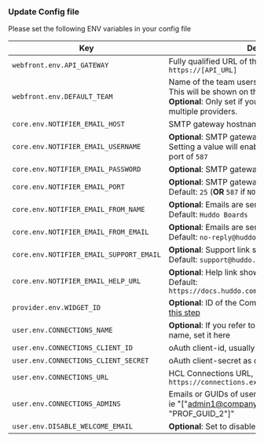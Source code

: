 ### Update Config file

Please set the following ENV variables in your config file

| Key                                     | Description                                                                                                                                                               |
| --------------------------------------- | ------------------------------------------------------------------------------------------------------------------------------------------------------------------------- |
| `webfront.env.API_GATEWAY`              | Fully qualified URL of the API in the format `https://[API_URL]`                                                                                                          |
| `webfront.env.DEFAULT_TEAM`             | Name of the team users will primarily login with.</br>This will be shown on the login page.</br>**Optional**: Only set if you are authenticating with multiple providers. |
| `core.env.NOTIFIER_EMAIL_HOST`          | SMTP gateway hostname, ie `smtp.ethereal.com`                                                                                                                             |
| `core.env.NOTIFIER_EMAIL_USERNAME`      | **Optional**: SMTP gateway authentication.<br/>Setting a value will enable auth and use the default port of `587`                                                         |
| `core.env.NOTIFIER_EMAIL_PASSWORD`      | **Optional**: SMTP gateway authentication password                                                                                                                        |
| `core.env.NOTIFIER_EMAIL_PORT`          | **Optional**: SMTP gateway port. <br/>Default: `25` (**OR** `587` if `NOTIFIER_EMAIL_USERNAME` is set)                                                                    |
| `core.env.NOTIFIER_EMAIL_FROM_NAME`     | **Optional**: Emails are sent from this name.<br/>Default: `Huddo Boards`                                                                                                 |
| `core.env.NOTIFIER_EMAIL_FROM_EMAIL`    | **Optional**: Emails are sent from this email address.<br/>Default: `no-reply@huddo.com`                                                                                  |
| `core.env.NOTIFIER_EMAIL_SUPPORT_EMAIL` | **Optional**: Support link shown in emails.<br/>Default: `support@huddo.com`                                                                                              |
| `core.env.NOTIFIER_EMAIL_HELP_URL`      | **Optional**: Help link shown in new user welcome email.<br/>Default: `https://docs.huddo.com/boards/howto/knowledgebase/`                                                |
| `provider.env.WIDGET_ID`                | **Optional**: ID of the Community widget configured in [this step](/boards/connections/widgets-on-prem/#community-widget)                                                 |
| `user.env.CONNECTIONS_NAME`             | **Optional**: If you refer to 'Connections' by another name, set it here                                                                                                  |
| `user.env.CONNECTIONS_CLIENT_ID`        | oAuth client-id, usually `huddoboards`                                                                                                                                    |
| `user.env.CONNECTIONS_CLIENT_SECRET`    | oAuth client-secret as configured in [this step](/boards/connections/auth-on-prem/)                                                                                       |
| `user.env.CONNECTIONS_URL`              | HCL Connections URL, ie `https://connections.example.com`                                                                                                                 |
| `user.env.CONNECTIONS_ADMINS`           | Emails or GUIDs of users to grant admin permissions, ie "[\"admin1@company.example.com\", \"PROF_GUID_2\"]"                                                               |
| `user.env.DISABLE_WELCOME_EMAIL`        | **Optional**: Set to disable welcome emails for users                                                                                                                     |
